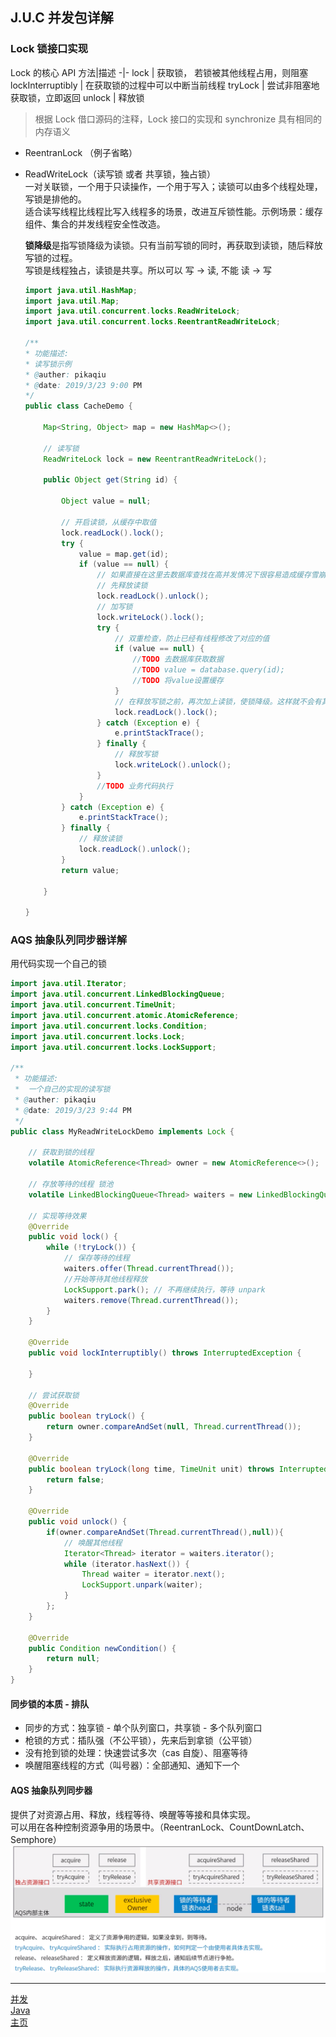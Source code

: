 ## J.U.C 并发包详解

### Lock 锁接口实现

Lock 的核心 API
方法|描述
-|-
lock | 获取锁， 若锁被其他线程占用，则阻塞
lockInterruptibly | 在获取锁的过程中可以中断当前线程
tryLock | 尝试非阻塞地获取锁，立即返回
unlock | 释放锁

> 根据 Lock 借口源码的注释，Lock 接口的实现和 synchronize 具有相同的内存语义

-   ReentranLock （例子省略）
-   ReadWriteLock（读写锁 或者 共享锁，独占锁）  
     一对关联锁，一个用于只读操作，一个用于写入；读锁可以由多个线程处理，写锁是排他的。  
     适合读写线程比线程比写入线程多的场景，改进互斥锁性能。示例场景：缓存组件、集合的并发线程安全性改造。

    **锁降级**是指写锁降级为读锁。只有当前写锁的同时，再获取到读锁，随后释放写锁的过程。  
    写锁是线程独占，读锁是共享。所以可以 写 -> 读, 不能 读 -> 写

    ```java
    import java.util.HashMap;
    import java.util.Map;
    import java.util.concurrent.locks.ReadWriteLock;
    import java.util.concurrent.locks.ReentrantReadWriteLock;

    /**
    * 功能描述:
    * 读写锁示例
    * @auther: pikaqiu
    * @date: 2019/3/23 9:00 PM
    */
    public class CacheDemo {

        Map<String, Object> map = new HashMap<>();

        // 读写锁
        ReadWriteLock lock = new ReentrantReadWriteLock();

        public Object get(String id) {

            Object value = null;

            // 开启读锁，从缓存中取值
            lock.readLock().lock();
            try {
                value = map.get(id);
                if (value == null) {
                    // 如果直接在这里去数据库查找在高并发情况下很容易造成缓存雪崩，所以需要加写锁，保证只有一个线程能够获取到锁
                    // 先释放读锁
                    lock.readLock().unlock();
                    // 加写锁
                    lock.writeLock().lock();
                    try {
                        // 双重检查，防止已经有线程修改了对应的值
                        if (value == null) {
                            //TODO 去数据库获取数据
                            //TODO value = database.query(id);
                            //TODO 将value设置缓存
                        }
                        // 在释放写锁之前，再次加上读锁，使锁降级。这样就不会有其他的线程能修改这个值，保证了数据一致性
                        lock.readLock().lock();
                    } catch (Exception e) {
                        e.printStackTrace();
                    } finally {
                        // 释放写锁
                        lock.writeLock().unlock();
                    }
                    //TODO 业务代码执行
                }
            } catch (Exception e) {
                e.printStackTrace();
            } finally {
                // 释放读锁
                lock.readLock().unlock();
            }
            return value;

        }

    }

    ```

### AQS 抽象队列同步器详解

用代码实现一个自己的锁

```java
import java.util.Iterator;
import java.util.concurrent.LinkedBlockingQueue;
import java.util.concurrent.TimeUnit;
import java.util.concurrent.atomic.AtomicReference;
import java.util.concurrent.locks.Condition;
import java.util.concurrent.locks.Lock;
import java.util.concurrent.locks.LockSupport;

/**
 * 功能描述:
 *  一个自己的实现的读写锁
 * @auther: pikaqiu
 * @date: 2019/3/23 9:44 PM
 */
public class MyReadWriteLockDemo implements Lock {

    // 获取到锁的线程
    volatile AtomicReference<Thread> owner = new AtomicReference<>();

    // 存放等待的线程 锁池
    volatile LinkedBlockingQueue<Thread> waiters = new LinkedBlockingQueue<>();

    // 实现等待效果
    @Override
    public void lock() {
        while (!tryLock()) {
            // 保存等待的线程
            waiters.offer(Thread.currentThread());
            //开始等待其他线程释放
            LockSupport.park(); // 不再继续执行，等待 unpark
            waiters.remove(Thread.currentThread());
        }
    }

    @Override
    public void lockInterruptibly() throws InterruptedException {

    }

    // 尝试获取锁
    @Override
    public boolean tryLock() {
        return owner.compareAndSet(null, Thread.currentThread());
    }

    @Override
    public boolean tryLock(long time, TimeUnit unit) throws InterruptedException {
        return false;
    }

    @Override
    public void unlock() {
        if(owner.compareAndSet(Thread.currentThread(),null)){
            // 唤醒其他线程
            Iterator<Thread> iterator = waiters.iterator();
            while (iterator.hasNext()) {
                Thread waiter = iterator.next();
                LockSupport.unpark(waiter);
            }
        };
    }

    @Override
    public Condition newCondition() {
        return null;
    }
}

```

#### 同步锁的本质 - 排队

-   同步的方式：独享锁 - 单个队列窗口，共享锁 - 多个队列窗口
-   枪锁的方式：插队强（不公平锁），先来后到拿锁（公平锁）
-   没有抢到锁的处理：快速尝试多次（cas 自旋）、阻塞等待
-   唤醒阻塞线程的方式（叫号器）：全部通知、通知下一个

#### AQS 抽象队列同步器

提供了对资源占用、释放，线程等待、唤醒等等接和具体实现。  
可以用在各种控制资源争用的场景中。（ReentranLock、CountDownLatch、Semphore）  
![AQS](./res/AQS.png)

---

[并发](./README.md)  
[Java](../README.md)  
[主页](../../../../../)
